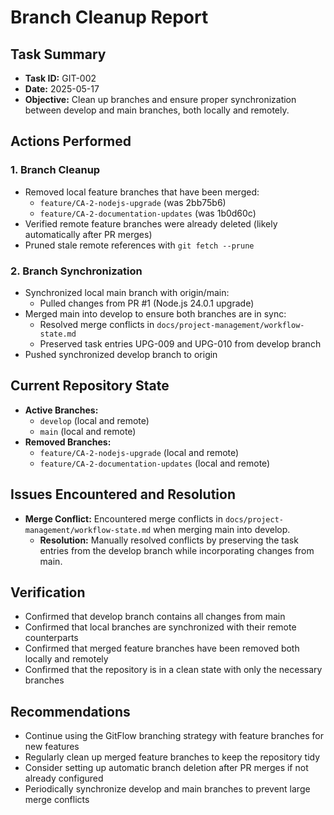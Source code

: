 # Branch Cleanup Report

## Task Summary
- **Task ID:** GIT-002
- **Date:** 2025-05-17
- **Objective:** Clean up branches and ensure proper synchronization between develop and main branches, both locally and remotely.

## Actions Performed

### 1. Branch Cleanup
- Removed local feature branches that have been merged:
  - `feature/CA-2-nodejs-upgrade` (was 2bb75b6)
  - `feature/CA-2-documentation-updates` (was 1b0d60c)
- Verified remote feature branches were already deleted (likely automatically after PR merges)
- Pruned stale remote references with `git fetch --prune`

### 2. Branch Synchronization
- Synchronized local main branch with origin/main:
  - Pulled changes from PR #1 (Node.js 24.0.1 upgrade)
- Merged main into develop to ensure both branches are in sync:
  - Resolved merge conflicts in `docs/project-management/workflow-state.md`
  - Preserved task entries UPG-009 and UPG-010 from develop branch
- Pushed synchronized develop branch to origin

## Current Repository State
- **Active Branches:**
  - `develop` (local and remote)
  - `main` (local and remote)
- **Removed Branches:**
  - `feature/CA-2-nodejs-upgrade` (local and remote)
  - `feature/CA-2-documentation-updates` (local and remote)

## Issues Encountered and Resolution
- **Merge Conflict:** Encountered merge conflicts in `docs/project-management/workflow-state.md` when merging main into develop.
  - **Resolution:** Manually resolved conflicts by preserving the task entries from the develop branch while incorporating changes from main.

## Verification
- Confirmed that develop branch contains all changes from main
- Confirmed that local branches are synchronized with their remote counterparts
- Confirmed that merged feature branches have been removed both locally and remotely
- Confirmed that the repository is in a clean state with only the necessary branches

## Recommendations
- Continue using the GitFlow branching strategy with feature branches for new features
- Regularly clean up merged feature branches to keep the repository tidy
- Consider setting up automatic branch deletion after PR merges if not already configured
- Periodically synchronize develop and main branches to prevent large merge conflicts